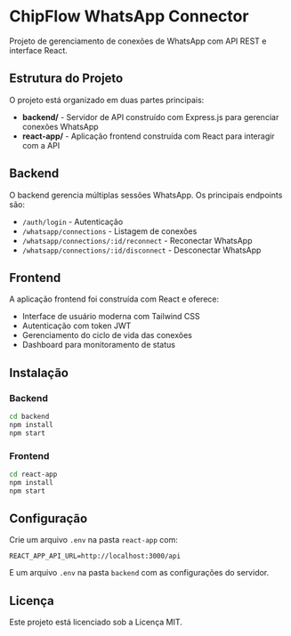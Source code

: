 # ChipFlow WhatsApp Connector

Projeto de gerenciamento de conexões de WhatsApp com API REST e interface React.

## Estrutura do Projeto

O projeto está organizado em duas partes principais:

- **backend/** - Servidor de API construído com Express.js para gerenciar conexões WhatsApp
- **react-app/** - Aplicação frontend construída com React para interagir com a API

## Backend

O backend gerencia múltiplas sessões WhatsApp. Os principais endpoints são:

- `/auth/login` - Autenticação
- `/whatsapp/connections` - Listagem de conexões
- `/whatsapp/connections/:id/reconnect` - Reconectar WhatsApp
- `/whatsapp/connections/:id/disconnect` - Desconectar WhatsApp

## Frontend

A aplicação frontend foi construída com React e oferece:

- Interface de usuário moderna com Tailwind CSS
- Autenticação com token JWT
- Gerenciamento do ciclo de vida das conexões
- Dashboard para monitoramento de status

## Instalação

### Backend

```bash
cd backend
npm install
npm start
```

### Frontend

```bash
cd react-app
npm install
npm start
```

## Configuração

Crie um arquivo `.env` na pasta `react-app` com:

```
REACT_APP_API_URL=http://localhost:3000/api
```

E um arquivo `.env` na pasta `backend` com as configurações do servidor.

## Licença

Este projeto está licenciado sob a Licença MIT.
